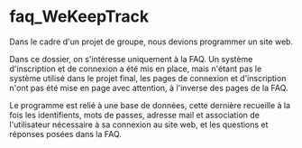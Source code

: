 # faq_WeKeepTrack
Dans le cadre d'un projet de groupe, nous devions programmer un site web. 

Dans ce dossier, on s'intéresse uniquement à la FAQ. Un système d'inscription et de connexion a été mis en place,
mais n'étant pas le système utilisé dans le projet final, les pages de connexion et d'inscription n'ont pas été mise en page avec attention,
à l'inverse des pages de la FAQ.

Le programme est relié à une base de données, cette dernière recueille à la fois les identifients, mots de passes, adresse mail et association de 
l'utilisateur nécessaire à sa connexion au site web, et les questions et réponses posées dans la FAQ.
